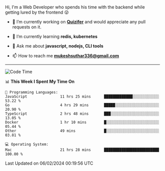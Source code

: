 Hi, I'm a Web Developer who spends his time with the backend while getting lured by the frontend 😜

- 🔭 I’m currently working on **[Quizifer](https://github.com/SutharMukesh/Quizifer/)** and would appreciate any pull requests on it.

- 🌱 I’m currently learning **redis, kubernetes**

- 💬 Ask me about **javascript, nodejs, CLI tools**

- 📫 How to reach me **mukeshsuthar336@gmail.com**

---
<!--START_SECTION:waka-->
![Code Time](http://img.shields.io/badge/Code%20Time-2%2C786%20hrs%2037%20mins-blue)

📊 **This Week I Spent My Time On** 

```text
💬 Programming Languages: 
JavaScript               11 hrs 25 mins      █████████████░░░░░░░░░░░░   53.22 % 
Go                       4 hrs 29 mins       █████░░░░░░░░░░░░░░░░░░░░   20.90 % 
TypeScript               2 hrs 48 mins       ███░░░░░░░░░░░░░░░░░░░░░░   13.05 % 
Docker                   1 hr 10 mins        █░░░░░░░░░░░░░░░░░░░░░░░░   05.44 % 
Other                    49 mins             █░░░░░░░░░░░░░░░░░░░░░░░░   03.81 % 

💻 Operating System: 
Mac                      21 hrs 28 mins      █████████████████████████   100.00 % 
```


 Last Updated on 06/02/2024 00:19:56 UTC
<!--END_SECTION:waka-->
